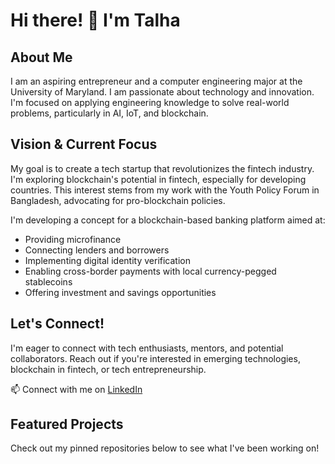 # Hi there! 👋 I'm Talha

## About Me

I am an aspiring entrepreneur and a computer engineering major at the University of Maryland. I am passionate about technology and innovation. I'm focused on applying engineering knowledge to solve real-world problems, particularly in AI, IoT, and blockchain.

## Vision & Current Focus

My goal is to create a tech startup that revolutionizes the fintech industry. I'm exploring blockchain's potential in fintech, especially for developing countries. This interest stems from my work with the Youth Policy Forum in Bangladesh, advocating for pro-blockchain policies.

I'm developing a concept for a blockchain-based banking platform aimed at:
+ Providing microfinance
+ Connecting lenders and borrowers
+ Implementing digital identity verification
+ Enabling cross-border payments with local currency-pegged stablecoins
+ Offering investment and savings opportunities

## Let's Connect!
I'm eager to connect with tech enthusiasts, mentors, and potential collaborators. Reach out if you're interested in emerging technologies, blockchain in fintech, or tech entrepreneurship.

📫 Connect with me on [LinkedIn](https://www.linkedin.com/in/talha-hossain-khan-6327b72a5/)

## Featured Projects

Check out my pinned repositories below to see what I've been working on!
